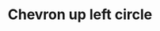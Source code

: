 ---
title: Chevron up left circle
tags:
icon: chevron-up-left-circle
svg: '<svg xmlns="http://www.w3.org/2000/svg" width="24" height="24" fill="none" viewBox="0 0 24 24" stroke-width="1.5" stroke-linecap="round" stroke-linejoin="round" stroke="currentColor"><circle cx="12" cy="12" r="9"/><path d="M10 14.95V10h4.95"/></svg>'
---